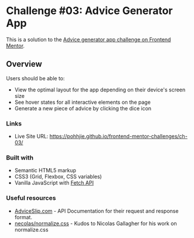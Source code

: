 # Challenge #03: Advice Generator App

This is a solution to the [Advice generator app challenge on Frontend Mentor](https://www.frontendmentor.io/challenges/advice-generator-app-QdUG-13db). 

## Overview

Users should be able to:

- View the optimal layout for the app depending on their device's screen size
- See hover states for all interactive elements on the page
- Generate a new piece of advice by clicking the dice icon

### Links

- Live Site URL: https://pohhjie.github.io/frontend-mentor-challenges/ch-03/

### Built with

- Semantic HTML5 markup
- CSS3 (Grid, Flexbox, CSS variables)
- Vanilla JavaScript with [Fetch API](https://developer.mozilla.org/en-US/docs/Web/API/Fetch_API) 

### Useful resources

- [AdviceSlip.com](https://api.adviceslip.com/) - API Documentation for their request and response format.
- [necolas/normalize.css](https://github.com/necolas/normalize.css/) - Kudos to Nicolas Gallagher for his work on normalize.css